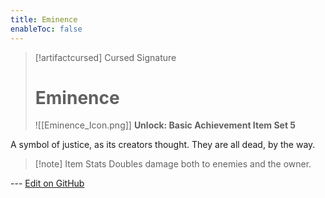 ```yaml
---
title: Eminence
enableToc: false
---
```

> [!artifactcursed] Cursed Signature
>
> # Eminence
>
> ![[Eminence_Icon.png]]
> **Unlock: Basic  Achievement Item Set 5** 

A symbol of justice, as its creators thought. They are all dead, by the way.

> [!note] Item Stats
> Doubles damage both to enemies and the owner.

--- [Edit on GitHub](https://github.com/Mondrethos/gatekeeperwiki/edit/main/content/Artifacts/Eminence.md)
